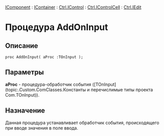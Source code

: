 ﻿---
Link: .Ctrl.IEdit.@AddOnInput
---

[IComponent](topic:Com.Custom.ComClasses.IComponent.Default) :
[IContainer](topic:Com.Custom.ComClasses.IContainer.Default) :
[Ctrl.IControl](topic:Com.Custom.ComClasses.Ctrl.IControl.Default) :
[Ctrl.IControlCell](topic:Com.Custom.ComClasses.Ctrl.IControlCell.Default) :
[Ctrl.IEdit](Default)

# Процедура AddOnInput

## Описание

    proc AddOnInput( aProc :TOnInput );

## Параметры

**aProc** - процедура-обработчик события ([TOnInput](topic:.Custom.ComClasses.Константы и перечислимые типы проекта Com.TOnInput)).

## Назначение

Данная процедура устанавливает обработчик события, происходящего при вводе
значения в поле ввода.